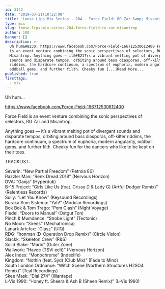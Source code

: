 ```yaml
---
id: 3142
date: '2019-03-21T10:22:08'
title: 'Loose Lips Mix Series - 204 - Force Field: RO Zar &amp; Misantrop - Loose Lips'
type: mix
slug: loose-lips-mix-series-204-force-field-ro-zar-misantrop
author: 100
banner: []
description: >-
  Uh hum&#8230; https://www.facebook.com/Force-Field-166712530612400 Force Field
  is an event venture combining the sonic perspectives of selectors, RO Zar and
  Misantrop. Anything goes — it&#8217;s a vibrant melting pot of divergent
  sounds and disparate tempos, orbiting around bass diasporas, off-kilter
  riddims, the hardcore continuum, a spectrum of euphoria, modern angularity,
  oddball gems, and further filth. Cheeky fun [...]Read More...
published: true
firstTags:
  - mix
---
```

Uh hum…

https://www.facebook.com/Force-Field-166712530612400

Force Field is an event venture combining the sonic perspectives of selectors, RO Zar and Misantrop.

Anything goes — it’s a vibrant melting pot of divergent sounds and disparate tempos, orbiting around bass diasporas, off-kilter riddims, the hardcore continuum, a spectrum of euphoria, modern angularity, oddball gems, and further filth. Cheeky fun for the dancers who like to be kept on their toes.

TRACKLIST:

Severin: “New Partial Freedom” (Petrola 80)  
Razzler Man: “Renk Dread 2018” (Nervous Horizon)  
DVA: “Ganja” (Hyperdub)  
B-15 Project: “Girls Like Us (feat. Crissy D & Lady G) (Artful Dodger Remix)” (Relentless Records)  
Sully: “Let You Know” (Keysound Recordings)  
Buraka Som Sistema: “Yah!” (Modular Recordings)  
Bok Bok & Tom Trago: “Pom Clash” (Night Voyage)  
Fiedel: “Doors to Manual” (Ostgut Ton)  
Pinch & Mumdance: “Strobe Light” (Tectonic)  
No Moon: “Sirens” (Mechatronica)  
Lanark Artefax: “Glasz” (UIQ)  
RDG: “Ironman (D-Operation Drop Remix)” (Circle Vision)  
Slackk: “Skeleton Crew” (R&S)  
Solid Blake: “Mario” (Outer Zone)  
Wallwork: “Havoc (TSVI edit)” (Nervous Horizon)  
Alex Index: “Monochrome” (Indexlife)  
Kingdom: “Nothin (feat. Syd) (Club Mix)” (Fade to Mind)  
South London Ordnance: “Witch Scene (Northern Structures H2SO4 Remix)” (Teal Recordings)  
Skee Mask: “Dial 274” (Illiantape)  
L-Vis 1990: “Honey ft. Sheera & Ash B (Sheen Remix)” (L-Vis 1990)